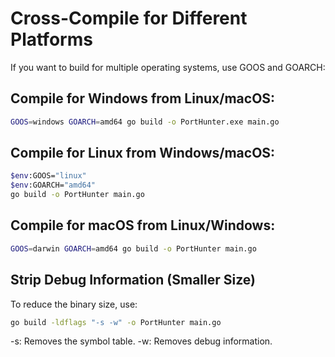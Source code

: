 # Cross-Compile for Different Platforms
If you want to build for multiple operating systems, use GOOS and GOARCH:

## Compile for Windows from Linux/macOS:

```sh
GOOS=windows GOARCH=amd64 go build -o PortHunter.exe main.go
```

## Compile for Linux from Windows/macOS:

```sh
$env:GOOS="linux"
$env:GOARCH="amd64"
go build -o PortHunter main.go
```

## Compile for macOS from Linux/Windows:

```sh
GOOS=darwin GOARCH=amd64 go build -o PortHunter main.go
```


## Strip Debug Information (Smaller Size)
To reduce the binary size, use:

```sh
go build -ldflags "-s -w" -o PortHunter main.go
```
-s: Removes the symbol table.
-w: Removes debug information.
